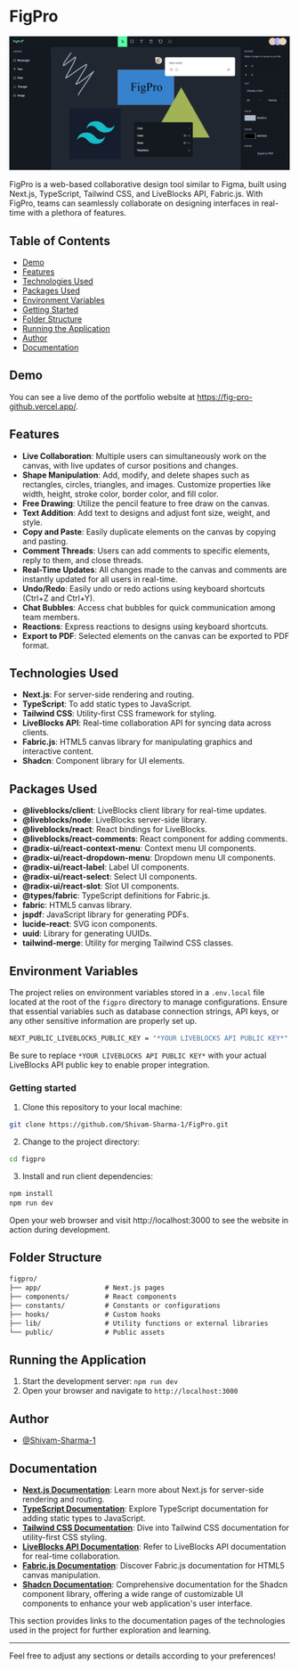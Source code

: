 # FigPro

![FigPro Screenshot](public/assets/readme_assets/screenshot.png)

FigPro is a web-based collaborative design tool similar to Figma, built using Next.js, TypeScript, Tailwind CSS, and LiveBlocks API, Fabric.js. With FigPro, teams can seamlessly collaborate on designing interfaces in real-time with a plethora of features.

## Table of Contents

- [Demo](#demo)
- [Features](#features)
- [Technologies Used](#technologies-used)
- [Packages Used](#packages-used)
- [Environment Variables](#environment-variables)
- [Getting Started](#getting-started)
- [Folder Structure](#folder-structure)
- [Running the Application](#running-the-application)
- [Author](#author)
- [Documentation](#documentation)

## Demo

You can see a live demo of the portfolio website at https://fig-pro-github.vercel.app/.

## Features

- **Live Collaboration**: Multiple users can simultaneously work on the canvas, with live updates of cursor positions and changes.
- **Shape Manipulation**: Add, modify, and delete shapes such as rectangles, circles, triangles, and images. Customize properties like width, height, stroke color, border color, and fill color.
- **Free Drawing**: Utilize the pencil feature to free draw on the canvas.
- **Text Addition**: Add text to designs and adjust font size, weight, and style.
- **Copy and Paste**: Easily duplicate elements on the canvas by copying and pasting.
- **Comment Threads**: Users can add comments to specific elements, reply to them, and close threads.
- **Real-Time Updates**: All changes made to the canvas and comments are instantly updated for all users in real-time.
- **Undo/Redo**: Easily undo or redo actions using keyboard shortcuts (Ctrl+Z and Ctrl+Y).
- **Chat Bubbles**: Access chat bubbles for quick communication among team members.
- **Reactions**: Express reactions to designs using keyboard shortcuts.
- **Export to PDF**: Selected elements on the canvas can be exported to PDF format.

## Technologies Used

- **Next.js**: For server-side rendering and routing.
- **TypeScript**: To add static types to JavaScript.
- **Tailwind CSS**: Utility-first CSS framework for styling.
- **LiveBlocks API**: Real-time collaboration API for syncing data across clients.
- **Fabric.js**: HTML5 canvas library for manipulating graphics and interactive content.
- **Shadcn**: Component library for UI elements.

## Packages Used

- **@liveblocks/client**: LiveBlocks client library for real-time updates.
- **@liveblocks/node**: LiveBlocks server-side library.
- **@liveblocks/react**: React bindings for LiveBlocks.
- **@liveblocks/react-comments**: React component for adding comments.
- **@radix-ui/react-context-menu**: Context menu UI components.
- **@radix-ui/react-dropdown-menu**: Dropdown menu UI components.
- **@radix-ui/react-label**: Label UI components.
- **@radix-ui/react-select**: Select UI components.
- **@radix-ui/react-slot**: Slot UI components.
- **@types/fabric**: TypeScript definitions for Fabric.js.
- **fabric**: HTML5 canvas library.
- **jspdf**: JavaScript library for generating PDFs.
- **lucide-react**: SVG icon components.
- **uuid**: Library for generating UUIDs.
- **tailwind-merge**: Utility for merging Tailwind CSS classes.

## Environment Variables

The project relies on environment variables stored in a `.env.local` file located at the root of the `figpro` directory to manage configurations. Ensure that essential variables such as database connection strings, API keys, or any other sensitive information are properly set up.

```bash
NEXT_PUBLIC_LIVEBLOCKS_PUBLIC_KEY = "*YOUR LIVEBLOCKS API PUBLIC KEY*"
```

Be sure to replace `*YOUR LIVEBLOCKS API PUBLIC KEY*` with your actual LiveBlocks API public key to enable proper integration.

### Getting started

1. Clone this repository to your local machine:

```bash
git clone https://github.com/Shivam-Sharma-1/FigPro.git
```

2. Change to the project directory:

```bash
cd figpro
```

3. Install and run client dependencies:

```bash
npm install
npm run dev
```

Open your web browser and visit http://localhost:3000 to see the website in action during development.

## Folder Structure

```
figpro/
├── app/                # Next.js pages
├── components/         # React components
├── constants/          # Constants or configurations
├── hooks/              # Custom hooks
├── lib/                # Utility functions or external libraries
└── public/             # Public assets
```

## Running the Application

1. Start the development server: `npm run dev`
2. Open your browser and navigate to `http://localhost:3000`

## Author

- [@Shivam-Sharma-1](https://github.com/Shivam-Sharma-1)

## Documentation

- **[Next.js Documentation](https://nextjs.org/docs/getting-started)**: Learn more about Next.js for server-side rendering and routing.
- **[TypeScript Documentation](https://www.typescriptlang.org/docs/)**: Explore TypeScript documentation for adding static types to JavaScript.
- **[Tailwind CSS Documentation](https://tailwindcss.com/docs)**: Dive into Tailwind CSS documentation for utility-first CSS styling.
- **[LiveBlocks API Documentation](https://liveblocks.io/docs/)**: Refer to LiveBlocks API documentation for real-time collaboration.
- **[Fabric.js Documentation](http://fabricjs.com/docs/)**: Discover Fabric.js documentation for HTML5 canvas manipulation.
- **[Shadcn Documentation](https://ui.shadcn.com/docs)**: Comprehensive documentation for the Shadcn component library, offering a wide range of customizable UI components to enhance your web application's user interface.

This section provides links to the documentation pages of the technologies used in the project for further exploration and learning.

---

Feel free to adjust any sections or details according to your preferences!
